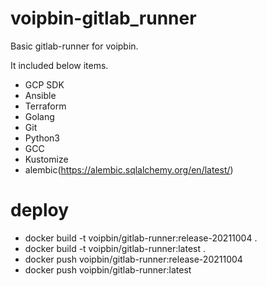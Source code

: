 # voipbin-gitlab_runner
Basic gitlab-runner for voipbin.

It included below items.
* GCP SDK
* Ansible
* Terraform
* Golang
* Git
* Python3
* GCC
* Kustomize
* alembic(https://alembic.sqlalchemy.org/en/latest/)

# deploy
* docker build -t voipbin/gitlab-runner:release-20211004 .
* docker build -t voipbin/gitlab-runner:latest .
* docker push voipbin/gitlab-runner:release-20211004
* docker push voipbin/gitlab-runner:latest
